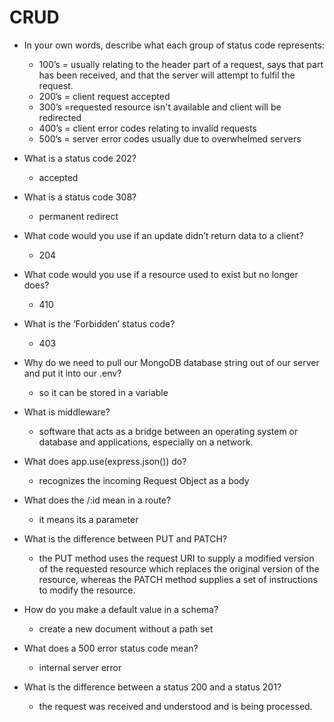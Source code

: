 # CRUD

- In your own words, describe what each group of status code represents:
    - 100’s = usually relating to the header part of a request, says that part has been received, and that the server will attempt to fulfil the request. 
    - 200’s = client request accepted
    - 300’s =requested resource isn't available and client will be redirected
    - 400’s = client error codes relating to invalid requests
    - 500’s = server error codes usually due to overwhelmed servers
- What is a status code 202? 
    - accepted
- What is a status code 308?
    - permanent redirect
- What code would you use if an update didn’t return data to a client?
    - 204
- What code would you use if a resource used to exist but no longer does?
    - 410
- What is the ‘Forbidden’ status code?
    - 403

- Why do we need to pull our MongoDB database string out of our server and put it into our .env?
    - so it can be stored in a variable
- What is middleware?
    - software that acts as a bridge between an operating system or database and applications, especially on a network.
- What does app.use(express.json()) do?
    - recognizes the incoming Request Object as a body
- What does the /:id mean in a route?
    - it means its a parameter
- What is the difference between PUT and PATCH?
    - the PUT method uses the request URI to supply a modified version of the requested resource which replaces the original version of the resource, whereas the PATCH method supplies a set of instructions to modify the resource.
- How do you make a default value in a schema?
    - create a new document without a path set
- What does a 500 error status code mean?
    - internal server error
- What is the difference between a status 200 and a status 201?
    - the request was received and understood and is being processed.